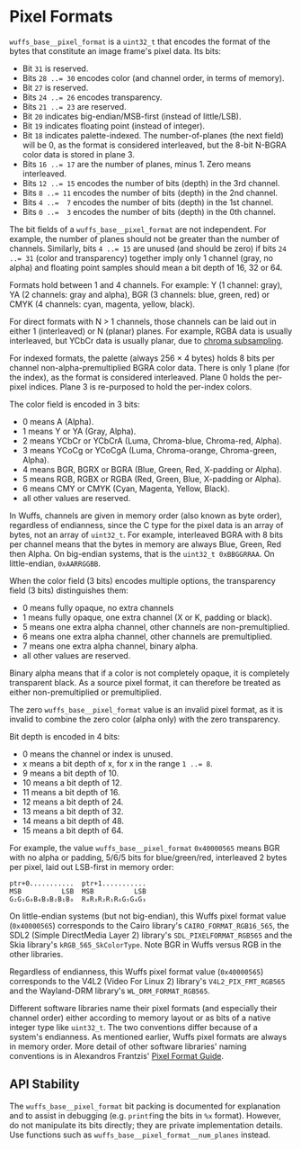 # Pixel Formats

`wuffs_base__pixel_format` is a `uint32_t` that encodes the format of the bytes
that constitute an image frame's pixel data. Its bits:

- Bit         `31` is reserved.
- Bits `28 ..= 30` encodes color (and channel order, in terms of memory).
- Bit         `27` is reserved.
- Bits `24 ..= 26` encodes transparency.
- Bits `21 ..= 23` are reserved.
- Bit         `20` indicates big-endian/MSB-first (instead of little/LSB).
- Bit         `19` indicates floating point (instead of integer).
- Bit         `18` indicates palette-indexed. The number-of-planes (the next
                   field) will be 0, as the format is considered interleaved,
                   but the 8-bit N-BGRA color data is stored in plane 3.
- Bits `16 ..= 17` are the number of planes, minus 1. Zero means interleaved.
- Bits `12 ..= 15` encodes the number of bits (depth) in the 3rd channel.
- Bits  `8 ..= 11` encodes the number of bits (depth) in the 2nd channel.
- Bits  `4 ..=  7` encodes the number of bits (depth) in the 1st channel.
- Bits  `0 ..=  3` encodes the number of bits (depth) in the 0th channel.

The bit fields of a `wuffs_base__pixel_format` are not independent. For
example, the number of planes should not be greater than the number of
channels. Similarly, bits `4 ..= 15` are unused (and should be zero) if bits
`24 ..= 31` (color and transparency) together imply only 1 channel (gray, no
alpha) and floating point samples should mean a bit depth of 16, 32 or 64.

Formats hold between 1 and 4 channels. For example: Y (1 channel: gray), YA (2
channels: gray and alpha), BGR (3 channels: blue, green, red) or CMYK (4
channels: cyan, magenta, yellow, black).

For direct formats with N > 1 channels, those channels can be laid out in
either 1 (interleaved) or N (planar) planes. For example, RGBA data is usually
interleaved, but YCbCr data is usually planar, due to [chroma
subsampling](/doc/note/pixel-subsampling.md).

For indexed formats, the palette (always 256 × 4 bytes) holds 8 bits per
channel non-alpha-premultiplied BGRA color data. There is only 1 plane (for the
index), as the format is considered interleaved. Plane 0 holds the per-pixel
indices. Plane 3 is re-purposed to hold the per-index colors.

The color field is encoded in 3 bits:

- 0 means                   A (Alpha).
- 1 means Y         or     YA (Gray, Alpha).
- 2 means YCbCr     or YCbCrA (Luma, Chroma-blue, Chroma-red, Alpha).
- 3 means YCoCg     or YCoCgA (Luma, Chroma-orange, Chroma-green, Alpha).
- 4 means BGR, BGRX or   BGRA (Blue, Green, Red, X-padding or Alpha).
- 5 means RGB, RGBX or   RGBA (Red, Green, Blue, X-padding or Alpha).
- 6 means CMY       or   CMYK (Cyan, Magenta, Yellow, Black).
- all other values are reserved.

In Wuffs, channels are given in memory order (also known as byte order),
regardless of endianness, since the C type for the pixel data is an array of
bytes, not an array of `uint32_t`. For example, interleaved BGRA with 8 bits
per channel means that the bytes in memory are always Blue, Green, Red then
Alpha. On big-endian systems, that is the `uint32_t 0xBBGGRRAA`. On
little-endian, `0xAARRGGBB`.

When the color field (3 bits) encodes multiple options, the transparency field
(3 bits) distinguishes them:

- 0 means fully opaque, no extra channels
- 1 means fully opaque, one extra channel (X or K, padding or black).
- 5 means one extra alpha channel, other channels are non-premultiplied.
- 6 means one extra alpha channel, other channels are     premultiplied.
- 7 means one extra alpha channel, binary alpha.
- all other values are reserved.

Binary alpha means that if a color is not completely opaque, it is completely
transparent black. As a source pixel format, it can therefore be treated as
either non-premultiplied or premultiplied.

The zero `wuffs_base__pixel_format` value is an invalid pixel format, as it is
invalid to combine the zero color (alpha only) with the zero transparency.

Bit depth is encoded in 4 bits:

-  0 means the channel or index is unused.
-  x means a bit depth of  x, for x in the range `1 ..= 8`.
-  9 means a bit depth of 10.
- 10 means a bit depth of 12.
- 11 means a bit depth of 16.
- 12 means a bit depth of 24.
- 13 means a bit depth of 32.
- 14 means a bit depth of 48.
- 15 means a bit depth of 64.

For example, the value `wuffs_base__pixel_format` `0x40000565` means BGR with
no alpha or padding, 5/6/5 bits for blue/green/red, interleaved 2 bytes per
pixel, laid out LSB-first in memory order:

```
ptr+0...........  ptr+1...........
MSB          LSB  MSB          LSB
G₂G₁G₀B₄B₃B₂B₁B₀  R₄R₃R₂R₁R₀G₅G₄G₃
```

On little-endian systems (but not big-endian), this Wuffs pixel format value
(`0x40000565`) corresponds to the Cairo library's `CAIRO_FORMAT_RGB16_565`, the
SDL2 (Simple DirectMedia Layer 2) library's `SDL_PIXELFORMAT_RGB565` and the
Skia library's `kRGB_565_SkColorType`. Note BGR in Wuffs versus RGB in the
other libraries.

Regardless of endianness, this Wuffs pixel format value (`0x40000565`)
corresponds to the V4L2 (Video For Linux 2) library's `V4L2_PIX_FMT_RGB565` and
the Wayland-DRM library's `WL_DRM_FORMAT_RGB565`.

Different software libraries name their pixel formats (and especially their
channel order) either according to memory layout or as bits of a native integer
type like `uint32_t`. The two conventions differ because of a system's
endianness. As mentioned earlier, Wuffs pixel formats are always in memory
order. More detail of other software libraries' naming conventions is in
Alexandros Frantzis' [Pixel Format
Guide](https://afrantzis.github.io/pixel-format-guide/).


## API Stability

The `wuffs_base__pixel_format` bit packing is documented for explanation and to
assist in debugging (e.g. `printf`ing the bits in `%x` format). However, do
not manipulate its bits directly; they are private implementation details. Use
functions such as `wuffs_base__pixel_format__num_planes` instead.
